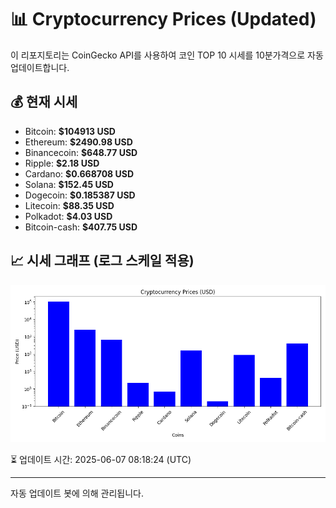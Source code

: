 
# 📊 Cryptocurrency Prices (Updated)

이 리포지토리는 CoinGecko API를 사용하여 코인 TOP 10 시세를 10분가격으로 자동 업데이트합니다.

## 💰 현재 시세
- Bitcoin: **$104913 USD**
- Ethereum: **$2490.98 USD**
- Binancecoin: **$648.77 USD**
- Ripple: **$2.18 USD**
- Cardano: **$0.668708 USD**
- Solana: **$152.45 USD**
- Dogecoin: **$0.185387 USD**
- Litecoin: **$88.35 USD**
- Polkadot: **$4.03 USD**
- Bitcoin-cash: **$407.75 USD**

## 📈 시세 그래프 (로그 스케일 적용)
![Crypto Prices](crypto_prices.png)

⏳ 업데이트 시간: 2025-06-07 08:18:24 (UTC)

---
자동 업데이트 봇에 의해 관리됩니다.
